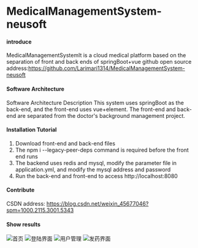 # MedicalManagementSystem-neusoft

#### introduce
MedicalManagementSystemIt is a cloud medical platform based on the separation of front and back ends of springBoot+vue
github open source address:https://github.com/Larimari1314/MedicalManagementSystem-neusoft

#### Software Architecture
Software Architecture Description
This system uses springBoot as the back-end, and the front-end uses vue+element. The front-end and back-end are separated from the doctor's background management project.

#### Installation Tutorial

1. Download front-end and back-end files
2. The npm i --legacy-peer-deps command is required before the front end runs
3. The backend uses redis and mysql, modify the parameter file in application.yml, and modify the mysql address and password
4. Run the back-end and front-end to access http://localhost:8080


#### Contribute
CSDN address: https://blog.csdn.net/weixin_45677046?spm=1000.2115.3001.5343

#### Show results

![首页](https://images.gitee.com/uploads/images/2022/0721/151347_7a634cf6_9306189.png "屏幕截图.png")
![登陆界面](https://images.gitee.com/uploads/images/2022/0721/151443_dcb24c5c_9306189.png "屏幕截图.png")
![用户管理](https://images.gitee.com/uploads/images/2022/0721/151526_53b605c0_9306189.png "屏幕截图.png")
![发药界面](https://images.gitee.com/uploads/images/2022/0721/151550_859ddad8_9306189.png "屏幕截图.png")